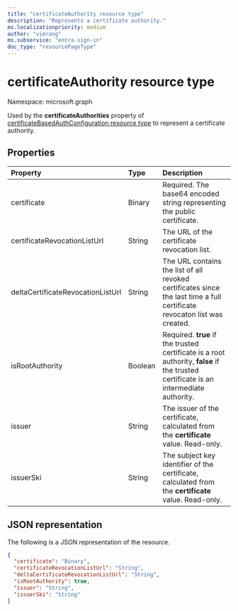 ```yaml
---
title: "certificateAuthority resource type"
description: "Represents a certificate authority."
ms.localizationpriority: medium
author: "vimrang"
ms.subservice: "entra-sign-in"
doc_type: "resourcePageType"
---
```


# certificateAuthority resource type

Namespace: microsoft.graph

Used by the **certificateAuthorities** property of [certificateBasedAuthConfiguration resource type](certificatebasedauthconfiguration.md) to represent a certificate authority.

## Properties

| Property     | Type        | Description |
|:-------------|:------------|:------------|
|certificate|Binary|Required. The base64 encoded string representing the public certificate.|
|certificateRevocationListUrl|String|The URL of the certificate revocation list.|
|deltaCertificateRevocationListUrl|String|The URL contains the list of all revoked certificates since the last time a full certificate revocaton list was created.|
|isRootAuthority|Boolean|Required. **true** if the trusted certificate is a root authority, **false** if the trusted certificate is an intermediate authority.|
|issuer|String|The issuer of the certificate, calculated from the **certificate** value. Read-only. |
|issuerSki|String|The subject key identifier of the certificate, calculated from the **certificate** value. Read-only.|

## JSON representation

The following is a JSON representation of the resource.

<!-- {
  "blockType": "resource",
  "optionalProperties": [

  ],
  "@odata.type": "microsoft.graph.certificateAuthority",
  "baseType": null
}-->

```json
{
  "certificate": "Binary",
  "certificateRevocationListUrl": "String",
  "deltaCertificateRevocationListUrl": "String",
  "isRootAuthority": true,
  "issuer": "String",
  "issuerSki": "String"
}
```

<!-- uuid: 16cd6b66-4b1a-43a1-adaf-3a886856ed98
2019-02-04 14:57:30 UTC -->
<!-- {
  "type": "#page.annotation",
  "description": "certificateAuthority resource",
  "keywords": "",
  "section": "documentation",
  "tocPath": ""
}-->
